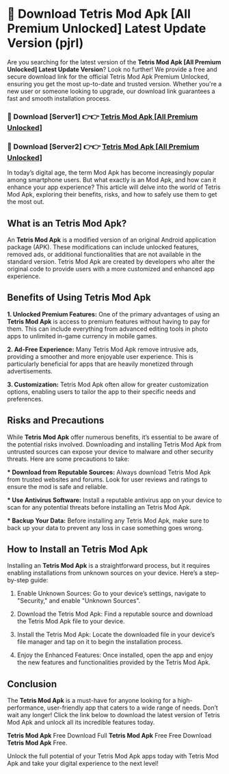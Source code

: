 # 🤖 Download Tetris Mod Apk [All Premium Unlocked] Latest Update Version (pjrl)

Are you searching for the latest version of the <strong>Tetris Mod Apk [All Premium Unlocked] Latest Update Version</strong>? Look no further! We provide a free and secure download link for the official Tetris Mod Apk Premium Unlocked, ensuring you get the most up-to-date and trusted version. Whether you're a new user or someone looking to upgrade, our download link guarantees a fast and smooth installation process.


<h3>📌 Download [Server1] 👉👉 <a href="https://hapymods.com?title=Tetris+Mod+Apk&ref=3B1">Tetris Mod Apk [All Premium Unlocked]</a></h3>

<h3>📌 Download [Server2] 👉👉 <a href="https://hapymods.com?title=Tetris+Mod+Apk&ref=3B1">Tetris Mod Apk [All Premium Unlocked]</a></h3>


In today’s digital age, the term Mod Apk has become increasingly popular among smartphone users. But what exactly is an Mod Apk, and how can it enhance your app experience? This article will delve into the world of Tetris Mod Apk, exploring their benefits, risks, and how to safely use them to get the most out.


<h2>What is an Tetris Mod Apk?</h2>

An <strong>Tetris Mod Apk</strong> is a modified version of an original Android application package (APK). These modifications can include unlocked features, removed ads, or additional functionalities that are not available in the standard version. Tetris Mod Apk are created by developers who alter the original code to provide users with a more customized and enhanced app experience.


<h2>Benefits of Using Tetris Mod Apk</h2>

<strong> 1. Unlocked Premium Features:</strong> One of the primary advantages of using an <strong>Tetris Mod Apk</strong> is access to premium features without having to pay for them. This can include everything from advanced editing tools in photo apps to unlimited in-game currency in mobile games.

<strong> 2. Ad-Free Experience:</strong> Many Tetris Mod Apk remove intrusive ads, providing a smoother and more enjoyable user experience. This is particularly beneficial for apps that are heavily monetized through advertisements.

<strong> 3. Customization:</strong> Tetris Mod Apk often allow for greater customization options, enabling users to tailor the app to their specific needs and preferences.


<h2>Risks and Precautions</h2>

While <strong>Tetris Mod Apk</strong> offer numerous benefits, it’s essential to be aware of the potential risks involved. Downloading and installing Tetris Mod Apk from untrusted sources can expose your device to malware and other security threats. Here are some precautions to take:

<strong> * Download from Reputable Sources:</strong> Always download Tetris Mod Apk from trusted websites and forums. Look for user reviews and ratings to ensure the mod is safe and reliable.

<strong> * Use Antivirus Software:</strong> Install a reputable antivirus app on your device to scan for any potential threats before installing an Tetris Mod Apk.

<strong> * Backup Your Data:</strong> Before installing any Tetris Mod Apk, make sure to back up your data to prevent any loss in case something goes wrong.


<h2>How to Install an Tetris Mod Apk</h2>

Installing an <strong>Tetris Mod Apk</strong> is a straightforward process, but it requires enabling installations from unknown sources on your device. Here’s a step-by-step guide:

 1. Enable Unknown Sources: Go to your device’s settings, navigate to "Security," and enable "Unknown Sources".

 2. Download the Tetris Mod Apk: Find a reputable source and download the Tetris Mod Apk file to your device.

 3. Install the Tetris Mod Apk: Locate the downloaded file in your device’s file manager and tap on it to begin the installation process.

 4. Enjoy the Enhanced Features: Once installed, open the app and enjoy the new features and functionalities provided by the Tetris Mod Apk.


<h2><strong>Conclusion</strong></h2>

The <strong>Tetris Mod Apk</strong> is a must-have for anyone looking for a high-performance, user-friendly app that caters to a wide range of needs. Don’t wait any longer! Click the link below to download the latest version of Tetris Mod Apk and unlock all its incredible features today.

<strong>Tetris Mod Apk</strong> Free Download Full <strong>Tetris Mod Apk</strong> Free Free Download <strong>Tetris Mod Apk</strong> Free.

Unlock the full potential of your Tetris Mod Apk apps today with Tetris Mod Apk and take your digital experience to the next level!